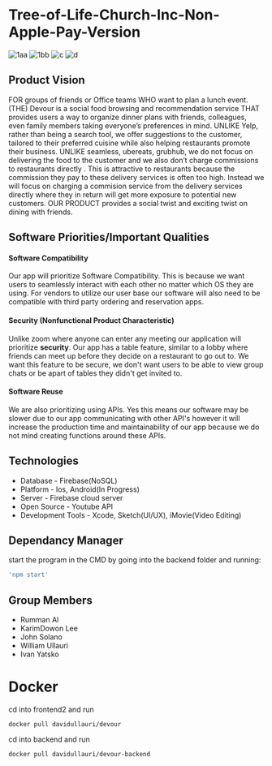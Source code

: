 # Tree-of-Life-Church-Inc-Non-Apple-Pay-Version

![1aa](https://user-images.githubusercontent.com/25316124/119722043-e0458d80-be39-11eb-9517-f302e4c270e5.jpg)
![1bb](https://user-images.githubusercontent.com/25316124/119722056-e2a7e780-be39-11eb-8781-4dd22f0b0ca0.jpg)
![c](https://user-images.githubusercontent.com/25316124/119722180-05d29700-be3a-11eb-8967-77f843c85315.jpg)
![d](https://user-images.githubusercontent.com/25316124/119722196-09661e00-be3a-11eb-9c78-4fe6f3545bca.jpg)


## Product Vision
FOR groups of friends or Office teams WHO want to plan a lunch event.(THE)
Devour is a social food browsing and recommendation service THAT provides
users a way to organize dinner plans with friends, colleagues, even family members taking everyone’s preferences in mind. UNLIKE Yelp, rather than being a
search tool, we offer suggestions to the customer, tailored to their preferred cuisine while also helping restaurants promote their business. UNLIKE seamless,
ubereats, grubhub, we do not focus on delivering the food to the customer and
we also don’t charge commissions to restaurants directly . This is attractive to
restaurants because the commission they pay to these delivery services is often
too high. Instead we will focus on charging a commision service from the delivery services directly where they in return will get more exposure to potential
new customers. OUR PRODUCT provides a social twist and exciting twist
on dining with friends.

## Software Priorities/Important Qualities

#### Software Compatibility 
Our app will prioritize Software Compatibility. This is because we want users to seamlessly interact with each other no matter which OS they are using. For vendors to utilize our user base our software will also need to be compatible with third party ordering and reservation apps. 

#### Security (Nonfunctional Product Characteristic)
Unlike zoom where anyone can enter any meeting our application will prioritize **security**. Our app has a table feature, similar to a lobby where friends can meet up before they decide on a restaurant to go out to. We want this feature to be secure, we don't want users to be able to view group chats or be apart of tables they didn't get invited to. 

#### Software Reuse
We are also prioritizing using APIs. Yes this means our software may be slower due to our app communicating with other API's however it will increase the production time and maintainability of our app because we do not mind creating functions around these APIs. 

## Technologies
- Database - Firebase(NoSQL)
- Platform - Ios, Android(In Progress)
- Server - Firebase cloud server
- Open Source - Youtube API
- Development Tools - Xcode, Sketch(UI/UX), iMovie(Video Editing)


## Dependancy Manager
start the program in the CMD by going into the backend folder and running:
```bash
'npm start'
```

## Group Members 
- Rumman Al 
- KarimDowon Lee
- John Solano
- William Ullauri
- Ivan Yatsko

# Docker
cd into frontend2 and run

```
docker pull davidullauri/devour
```

cd into backend and run

```
docker pull davidullauri/devour-backend
```


